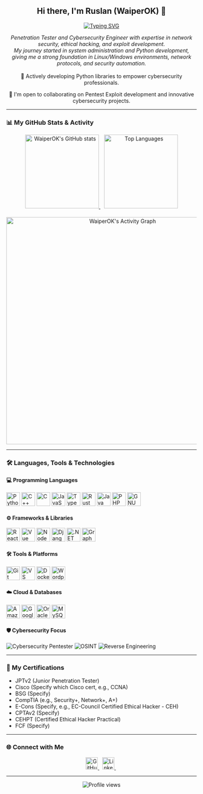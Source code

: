 <div align="center">
  <h2>Hi there, I'm Ruslan (WaiperOK) 👋</h2>
</div>

<div align="center">
  <a href="https://git.io/typing-svg">
    <img src="https://readme-typing-svg.demolab.com?font=Fira+Code&pause=1000&color=36BCF7&width=600&lines=Pentester+%7C+Cybersecurity+Engineer;Python+%26+C%2B%2B+Developer;5%2B+Years+of+Experience;Always+Learning+New+Things!;Creator+of+Cybersecurity+Python+Libraries" alt="Typing SVG"/>
  </a>
</div>

<p align="center">
  <em>Penetration Tester and Cybersecurity Engineer with expertise in network security, ethical hacking, and exploit development. <br> My journey started in system administration and Python development, giving me a strong foundation in Linux/Windows environments, network protocols, and security automation.</em>
  <br><br>
  🐍 Actively developing Python libraries to empower cybersecurity professionals.
</p>

<p align="center">
  🤝 I'm open to collaborating on Pentest Exploit development and innovative cybersecurity projects.
</p>

---

### 📊 My GitHub Stats & Activity

<div align="center">
  <a href="https://github.com/anuraghazra/github-readme-stats" style="margin-right: 10px;">
    <img 
      src="https://github-readme-stats.vercel.app/api?username=WaiperOK&show_icons=true&theme=dracula&hide_border=true&count_private=true&include_all_commits=true" 
      alt="WaiperOK's GitHub stats"
      height="195px" 
    />
  </a>
  <a href="https://github.com/anuraghazra/github-readme-stats">
    <img 
      src="https://github-readme-stats.vercel.app/api/top-langs/?username=WaiperOK&layout=compact&theme=dracula&hide_border=true&langs_count=8" 
      alt="Top Languages"
      height="195px" 
    />
  </a>
</div>

<div align="center" style="margin-top: 20px;">
  <a href="https://github.com/ashutosh00710/github-readme-activity-graph">
    <img 
      src="https://github-readme-activity-graph.vercel.app/graph?username=WaiperOK&bg_color=0d1117&color=79ff97&line=79ff97&point=ffffff&area=true&hide_border=true" 
      alt="WaiperOK's Activity Graph"
      width="600px" />
  </a>
</div>

---

### 🛠️ Languages, Tools & Technologies

#### 💻 Programming Languages
<p align="left">
  <a href="https://www.python.org/" target="_blank" rel="noreferrer"><img src="https://raw.githubusercontent.com/danielcranney/readme-generator/main/public/icons/skills/python-colored.svg" width="36" height="36" alt="Python" /></a>
  <a href="https://docs.microsoft.com/en-us/cpp/?view=msvc-170" target="_blank" rel="noreferrer"><img src="https://raw.githubusercontent.com/danielcranney/readme-generator/main/public/icons/skills/cplusplus-colored.svg" width="36" height="36" alt="C++" /></a>
  <a href="https://docs.microsoft.com/en-us/cpp/?view=msvc-170" target="_blank" rel="noreferrer"><img src="https://raw.githubusercontent.com/danielcranney/readme-generator/main/public/icons/skills/c-colored.svg" width="36" height="36" alt="C" /></a>
  <a href="https://developer.mozilla.org/en-US/docs/Web/JavaScript" target="_blank" rel="noreferrer"><img src="https://raw.githubusercontent.com/danielcranney/readme-generator/main/public/icons/skills/javascript-colored.svg" width="36" height="36" alt="JavaScript" /></a>
  <a href="https://www.typescriptlang.org/" target="_blank" rel="noreferrer"><img src="https://raw.githubusercontent.com/danielcranney/readme-generator/main/public/icons/skills/typescript-colored.svg" width="36" height="36" alt="TypeScript" /></a>
  <a href="https://go.dev/doc/" target="_blank" rel="noreferrer"><img src="https://raw.githubusercontent.com/danielcranney/readme-generator/main/public/icons/skills/go-colored.svg" width="36" height="36" alt="Rust" /></a>
  <a href="https://www.oracle.com/java/" target="_blank" rel="noreferrer"><img src="https://raw.githubusercontent.com/danielcranney/readme-generator/main/public/icons/skills/java-colored.svg" width="36" height="36" alt="Java" /></a>
  <a href="https://www.php.net/" target="_blank" rel="noreferrer"><img src="https://raw.githubusercontent.com/danielcranney/readme-generator/main/public/icons/skills/php-colored.svg" width="36" height="36" alt="PHP" /></a>
  <a href="https://www.gnu.org/software/bash/" target="_blank" rel="noreferrer"><img src="https://raw.githubusercontent.com/danielcranney/readme-generator/main/public/icons/skills/gnubash.svg" width="36" height="36" alt="GNU Bash" /></a>
</p>

#### ⚙️ Frameworks & Libraries
<p align="left">
  <a href="https://reactjs.org/" target="_blank" rel="noreferrer"><img src="https://raw.githubusercontent.com/danielcranney/readme-generator/main/public/icons/skills/react-colored.svg" width="36" height="36" alt="React" /></a>
  <a href="https://vuejs.org/" target="_blank" rel="noreferrer"><img src="https://raw.githubusercontent.com/danielcranney/readme-generator/main/public/icons/skills/vuejs-colored.svg" width="36" height="36" alt="Vue" /></a>
  <a href="https://nodejs.org/en/" target="_blank" rel="noreferrer"><img src="https://raw.githubusercontent.com/danielcranney/readme-generator/main/public/icons/skills/nodejs-colored.svg" width="36" height="36" alt="NodeJS" /></a>
  <a href="https://www.djangoproject.com/" target="_blank" rel="noreferrer"><img src="https://raw.githubusercontent.com/danielcranney/readme-generator/main/public/icons/skills/django-colored.svg" width="36" height="36" alt="Django" /></a>
  <a href="https://dotnet.microsoft.com/en-us/" target="_blank" rel="noreferrer"><img src="https://raw.githubusercontent.com/danielcranney/readme-generator/main/public/icons/skills/dot-net-colored.svg" width="36" height="36" alt=".NET" /></a>
  <a href="https://graphql.org/" target="_blank" rel="noreferrer"><img src="https://raw.githubusercontent.com/danielcranney/readme-generator/main/public/icons/skills/graphql-colored.svg" width="36" height="36" alt="GraphQL" /></a>
  </p>

#### 🛠️ Tools & Platforms
<p align="left">
  <a href="https://git-scm.com/" target="_blank" rel="noreferrer"><img src="https://raw.githubusercontent.com/danielcranney/readme-generator/main/public/icons/skills/git-colored.svg" width="36" height="36" alt="Git" /></a>
  <a href="https://code.visualstudio.com/" target="_blank" rel="noreferrer"><img src="https://raw.githubusercontent.com/danielcranney/readme-generator/main/public/icons/skills/visualstudiocode.svg" width="36" height="36" alt="VS Code" /></a>
  <a href="https://www.docker.com/" target="_blank" rel="noreferrer"><img src="https://raw.githubusercontent.com/danielcranney/readme-generator/main/public/icons/skills/docker-colored.svg" width="36" height="36" alt="Docker" /></a>
  <a href="https://wordpress.com" target="_blank" rel="noreferrer"><img src="https://raw.githubusercontent.com/danielcranney/readme-generator/main/public/icons/skills/wordpress-colored.svg" width="36" height="36" alt="Wordpress" /></a>
  </p>

#### ☁️ Cloud & Databases
<p align="left">
  <a href="https://aws.amazon.com" target="_blank" rel="noreferrer"><img src="https://raw.githubusercontent.com/danielcranney/readme-generator/main/public/icons/skills/aws-colored.svg" width="36" height="36" alt="Amazon Web Services" /></a>
  <a href="https://cloud.google.com/" target="_blank" rel="noreferrer"><img src="https://raw.githubusercontent.com/danielcranney/readme-generator/main/public/icons/skills/googlecloud-colored.svg" width="36" height="36" alt="Google Cloud" /></a>
  <a href="https://www.oracle.com/uk/index.html" target="_blank" rel="noreferrer"><img src="https://raw.githubusercontent.com/danielcranney/readme-generator/main/public/icons/skills/oracle-colored.svg" width="36" height="36" alt="Oracle" /></a>
  <a href="https://www.mysql.com/" target="_blank" rel="noreferrer"><img src="https://raw.githubusercontent.com/danielcranney/readme-generator/main/public/icons/skills/mysql-colored.svg" width="36" height="36" alt="MySQL" /></a>
  </p>

#### 🛡️ Cybersecurity Focus
<p align="left">
  <img src="https://img.shields.io/badge/Cybersecurity-Pentester-blue?style=flat-square" alt="Cybersecurity Pentester"/>
  <img src="https://img.shields.io/badge/OSINT-blueviolet?style=flat-square" alt="OSINT"/>
  <img src="https://img.shields.io/badge/Reverse_Engineering-darkred?style=flat-square" alt="Reverse Engineering"/>
</p>

---

### 📜 My Certifications
- JPTv2 (Junior Penetration Tester)
- Cisco (Specify which Cisco cert, e.g., CCNA)
- BSG (Specify)
- CompTIA (e.g., Security+, Network+, A+)
- E-Cons (Specify, e.g., EC-Council Certified Ethical Hacker - CEH)
- CPTAv2 (Specify)
- CEHPT (Certified Ethical Hacker Practical)
- FCF (Specify)
---

### 🌐 Connect with Me

<p align="center"> 
  <a href="https://github.com/WaiperOK" target="_blank" rel="noreferrer"> 
    <img src="https://raw.githubusercontent.com/danielcranney/readme-generator/main/public/icons/socials/github-dark.svg" width="32" height="32" alt="GitHub Profile" /> 
  </a> &nbsp;
  <a href="https://www.linkedin.com/in/ruslan-t-05238721b/" target="_blank" rel="noreferrer"> 
    <img src="https://raw.githubusercontent.com/danielcranney/readme-generator/main/public/icons/socials/linkedin-dark.svg" width="32" height="32" alt="LinkedIn Profile" /> 
  </a> &nbsp;
  </p>

---

<div align="center">
  <img src="https://komarev.com/ghpvc/?username=WaiperOK&label=Profile%20Views&color=blue&style=flat-square&logo=github" alt="Profile views"/>
</div>
